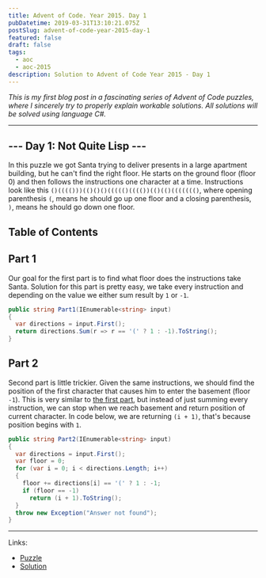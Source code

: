 ```yaml
---
title: Advent of Code. Year 2015. Day 1
pubDatetime: 2019-03-31T13:10:21.075Z
postSlug: advent-of-code-year-2015-day-1
featured: false
draft: false
tags:
  - aoc
  - aoc-2015
description: Solution to Advent of Code Year 2015 - Day 1
---
```


_This is my first blog post in a fascinating series of Advent of Code puzzles, where I sincerely try to properly explain workable solutions. All solutions will be solved using language C#._

---

## --- Day 1: Not Quite Lisp ---

In this puzzle we got Santa trying to deliver presents in a large apartment building, but he can't find the right floor. He starts on the ground floor (floor 0) and then follows the instructions one character at a time. Instructions look like this `()(((()))(()()()((((()(((())(()(()((((((()`, where opening parenthesis `(`, means he should go up one floor and a closing parenthesis, `)`, means he should go down one floor.

## Table of Contents

## Part 1

Our goal for the first part is to find what floor does the instructions take Santa. Solution for this part is pretty easy, we take every instruction and depending on the value we either sum result by `1` or `-1`.

```csharp
public string Part1(IEnumerable<string> input)
{
  var directions = input.First();
  return directions.Sum(r => r == '(' ? 1 : -1).ToString();
}
```

## Part 2

Second part is little trickier. Given the same instructions, we should find the position of the first character that causes him to enter the basement (floor `-1`). This is very similar to [the first part](#part-1), but instead of just summing every instruction, we can stop when we reach basement and return position of current character. In code below, we are returning `(i + 1)`, that's because position begins with `1`.

```csharp
public string Part2(IEnumerable<string> input)
{
  var directions = input.First();
  var floor = 0;
  for (var i = 0; i < directions.Length; i++)
  {
    floor += directions[i] == '(' ? 1 : -1;
    if (floor == -1)
      return (i + 1).ToString();
  }
  throw new Exception("Answer not found");
}
```

---

Links:

- [Puzzle](https://adventofcode.com/2015/day/1)
- [Solution](https://github.com/PDmatrix/advent-of-code/tree/master/CSharp/Solutions/2015/1)
